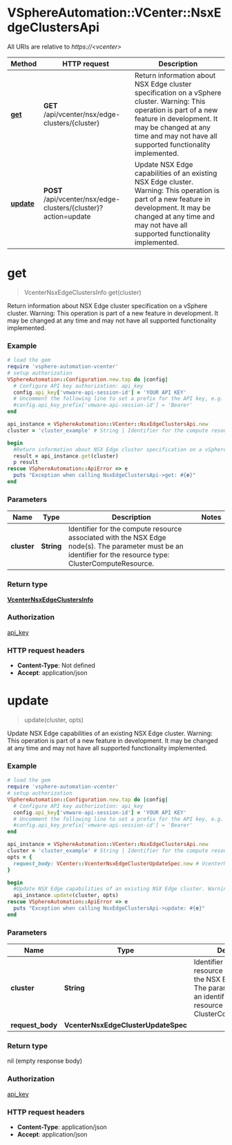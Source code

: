 # VSphereAutomation::VCenter::NsxEdgeClustersApi

All URIs are relative to *https://&lt;vcenter&gt;*

Method | HTTP request | Description
------------- | ------------- | -------------
[**get**](NsxEdgeClustersApi.md#get) | **GET** /api/vcenter/nsx/edge-clusters/{cluster} | Return information about NSX Edge cluster specification on a vSphere cluster. Warning: This operation is part of a new feature in development. It may be changed at any time and may not have all supported functionality implemented.
[**update**](NsxEdgeClustersApi.md#update) | **POST** /api/vcenter/nsx/edge-clusters/{cluster}?action&#x3D;update | Update NSX Edge capabilities of an existing NSX Edge cluster. Warning: This operation is part of a new feature in development. It may be changed at any time and may not have all supported functionality implemented.


# **get**
> VcenterNsxEdgeClustersInfo get(cluster)

Return information about NSX Edge cluster specification on a vSphere cluster. Warning: This operation is part of a new feature in development. It may be changed at any time and may not have all supported functionality implemented.

### Example
```ruby
# load the gem
require 'vsphere-automation-vcenter'
# setup authorization
VSphereAutomation::Configuration.new.tap do |config|
  # Configure API key authorization: api_key
  config.api_key['vmware-api-session-id'] = 'YOUR API KEY'
  # Uncomment the following line to set a prefix for the API key, e.g. 'Bearer' (defaults to nil)
  #config.api_key_prefix['vmware-api-session-id'] = 'Bearer'
end

api_instance = VSphereAutomation::VCenter::NsxEdgeClustersApi.new
cluster = 'cluster_example' # String | Identifier for the compute resource associated with the NSX Edge node(s). The parameter must be an identifier for the resource type: ClusterComputeResource.

begin
  #Return information about NSX Edge cluster specification on a vSphere cluster. Warning: This operation is part of a new feature in development. It may be changed at any time and may not have all supported functionality implemented.
  result = api_instance.get(cluster)
  p result
rescue VSphereAutomation::ApiError => e
  puts "Exception when calling NsxEdgeClustersApi->get: #{e}"
end
```

### Parameters

Name | Type | Description  | Notes
------------- | ------------- | ------------- | -------------
 **cluster** | **String**| Identifier for the compute resource associated with the NSX Edge node(s). The parameter must be an identifier for the resource type: ClusterComputeResource. | 

### Return type

[**VcenterNsxEdgeClustersInfo**](VcenterNsxEdgeClustersInfo.md)

### Authorization

[api_key](../README.md#api_key)

### HTTP request headers

 - **Content-Type**: Not defined
 - **Accept**: application/json



# **update**
> update(cluster, opts)

Update NSX Edge capabilities of an existing NSX Edge cluster. Warning: This operation is part of a new feature in development. It may be changed at any time and may not have all supported functionality implemented.

### Example
```ruby
# load the gem
require 'vsphere-automation-vcenter'
# setup authorization
VSphereAutomation::Configuration.new.tap do |config|
  # Configure API key authorization: api_key
  config.api_key['vmware-api-session-id'] = 'YOUR API KEY'
  # Uncomment the following line to set a prefix for the API key, e.g. 'Bearer' (defaults to nil)
  #config.api_key_prefix['vmware-api-session-id'] = 'Bearer'
end

api_instance = VSphereAutomation::VCenter::NsxEdgeClustersApi.new
cluster = 'cluster_example' # String | Identifier for the compute resource associated with the NSX Edge node(s). The parameter must be an identifier for the resource type: ClusterComputeResource.
opts = {
  request_body: VCenter::VcenterNsxEdgeClusterUpdateSpec.new # VcenterNsxEdgeClusterUpdateSpec | 
}

begin
  #Update NSX Edge capabilities of an existing NSX Edge cluster. Warning: This operation is part of a new feature in development. It may be changed at any time and may not have all supported functionality implemented.
  api_instance.update(cluster, opts)
rescue VSphereAutomation::ApiError => e
  puts "Exception when calling NsxEdgeClustersApi->update: #{e}"
end
```

### Parameters

Name | Type | Description  | Notes
------------- | ------------- | ------------- | -------------
 **cluster** | **String**| Identifier for the compute resource associated with the NSX Edge node(s). The parameter must be an identifier for the resource type: ClusterComputeResource. | 
 **request_body** | **VcenterNsxEdgeClusterUpdateSpec**|  | [optional] 

### Return type

nil (empty response body)

### Authorization

[api_key](../README.md#api_key)

### HTTP request headers

 - **Content-Type**: application/json
 - **Accept**: application/json



